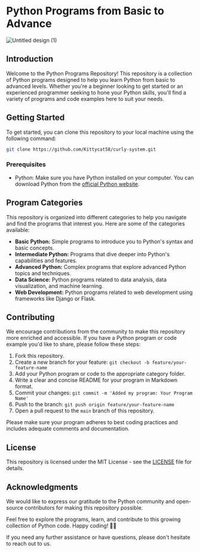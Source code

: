 # Python Programs from Basic to Advance
![Untitled design (1)](https://github.com/tonima26122004/curly-system/assets/113163028/79c6c4fe-cf69-4d6b-960e-2ad2b2997815)



## Introduction

Welcome to the Python Programs Repository! This repository is a collection of Python programs designed to help you learn Python from basic to advanced levels. Whether you're a beginner looking to get started or an experienced programmer seeking to hone your Python skills, you'll find a variety of programs and code examples here to suit your needs.

## Getting Started

To get started, you can clone this repository to your local machine using the following command:

```bash
git clone https://github.com/Kittycat58/curly-system.git
```

### Prerequisites

- Python: Make sure you have Python installed on your computer. You can download Python from the [official Python website](https://www.python.org/downloads/).

## Program Categories

This repository is organized into different categories to help you navigate and find the programs that interest you. Here are some of the categories available:

- **Basic Python:** Simple programs to introduce you to Python's syntax and basic concepts.
- **Intermediate Python:** Programs that dive deeper into Python's capabilities and features.
- **Advanced Python:** Complex programs that explore advanced Python topics and techniques.
- **Data Science:** Python programs related to data analysis, data visualization, and machine learning.
- **Web Development:** Python programs related to web development using frameworks like Django or Flask.

## Contributing

We encourage contributions from the community to make this repository more enriched and accessible. If you have a Python program or code example you'd like to share, please follow these steps:

1. Fork this repository.
2. Create a new branch for your feature: `git checkout -b feature/your-feature-name`
3. Add your Python program or code to the appropriate category folder.
4. Write a clear and concise README for your program in Markdown format.
5. Commit your changes: `git commit -m 'Added my program: Your Program Name'`
6. Push to the branch: `git push origin feature/your-feature-name`
7. Open a pull request to the `main` branch of this repository.

Please make sure your program adheres to best coding practices and includes adequate comments and documentation.

## License

This repository is licensed under the MIT License - see the [LICENSE](LICENSE) file for details.

## Acknowledgments

We would like to express our gratitude to the Python community and open-source contributors for making this repository possible.

Feel free to explore the programs, learn, and contribute to this growing collection of Python code. Happy coding! 🐍🚀

If you need any further assistance or have questions, please don't hesitate to reach out to us.

